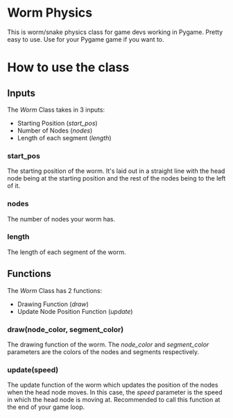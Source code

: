 # Worm Physics
This is worm/snake physics class for game devs working in Pygame. Pretty easy to use. Use for your Pygame game if you want to.

# How to use the class
## Inputs
The _Worm_ Class takes in 3 inputs:
* Starting Position (_start_pos_)
* Number of Nodes (_nodes_)
* Length of each segment (_length_)

### start_pos
The starting position of the worm. It's laid out in a straight line with the head node being at the starting position and the rest of the nodes being to the left of it.

### nodes
The number of nodes your worm has.

### length
The length of each segment of the worm.

## Functions
The _Worm_ Class has 2 functions:
* Drawing Function (_draw_)
* Update Node Position Function (_update_)

### draw(node_color, segment_color)
The drawing function of the worm. The _node_color_ and _segment_color_ parameters are the colors of the nodes and segments respectively.

### update(speed)
The update function of the worm which updates the position of the nodes when the head node moves. In this case, the _speed_ parameter is the speed in which the head node is moving at. Recommended to call this function at the end of your game loop.
